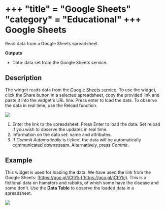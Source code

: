 +++
"title" = "Google Sheets"
"category" = "Educational"
+++
Google Sheets
=============

Read data from a Google Sheets spreadsheet.

**Outputs**

- Data: data set from the Google Sheets service.

Description
-----------

The widget reads data from the [Google Sheets service](https://docs.google.com/spreadsheets). To use the widget, click the Share button in a selected spreadsheet, copy the provided link and paste it into the widget's URL line. Press enter to load the data. To observe the data in real time, use the Reload function.

![](../images/Google-Sheets-stamped.png)

1. Enter the link to the spreadsheet. Press Enter to load the data. Set reload if you wish to observe the updates in real time.
2. Information on the data set: name and attributes.
3. If *Commit Automatically* is ticked, the data will be automatically communicated downstream. Alternatively, press *Commit*.

Example
-------

This widget is used for loading the data. We have used the link from the Google Sheets: [https://goo.gl/jChYki](https://goo.gl/jChYki). This is a fictional data on hamsters and rabbits, of which some have the disease and some don't. Use the **Data Table** to observe the loaded data in a spreadsheet.

![](../images/Google-Sheets-Example.png)

